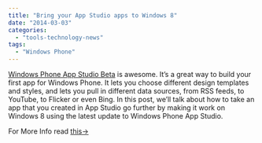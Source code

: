 ```yaml
---
title: "Bring your App Studio apps to Windows 8"
date: "2014-03-03"
categories: 
  - "tools-technology-news"
tags: 
  - "Windows Phone"
---
```


[Windows Phone App Studio Beta](http://apps.windowsstore.com/default.htm) is awesome. It’s a great way to build your first app for Windows Phone. It lets you choose different design templates and styles, and lets you pull in different data sources, from RSS feeds, to YouTube, to Flicker or even Bing. In this post, we’ll talk about how to take an app that you created in App Studio go further by making it work on Windows 8 using the latest update to Windows Phone App Studio.

For More Info read [this->](http://dwcares.com/app-studio-win8/)
